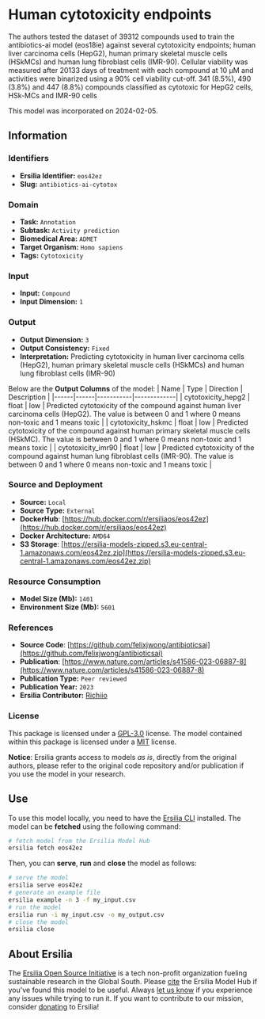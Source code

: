 # Human cytotoxicity endpoints

The authors tested the dataset of 39312 compounds used to train the antibiotics-ai model (eos18ie) against several cytotoxicity endpoints; human liver carcinoma cells (HepG2), human primary skeletal muscle cells (HSkMCs) and human lung fibroblast cells (IMR-90). Cellular viability was measured after 20133 days of treatment with each compound at 10 μM and activities were binarized using a 90% cell viability cut-off. 341 (8.5%), 490 (3.8%) and 447 (8.8%) compounds classified as cytotoxic for HepG2 cells, HSk-MCs and IMR-90 cells

This model was incorporated on 2024-02-05.

## Information
### Identifiers
- **Ersilia Identifier:** `eos42ez`
- **Slug:** `antibiotics-ai-cytotox`

### Domain
- **Task:** `Annotation`
- **Subtask:** `Activity prediction`
- **Biomedical Area:** `ADMET`
- **Target Organism:** `Homo sapiens`
- **Tags:** `Cytotoxicity`

### Input
- **Input:** `Compound`
- **Input Dimension:** `1`

### Output
- **Output Dimension:** `3`
- **Output Consistency:** `Fixed`
- **Interpretation:** Predicting cytotoxicity in  human liver carcinoma cells (HepG2), human primary skeletal muscle cells (HSkMCs) and human lung fibroblast cells (IMR-90)

Below are the **Output Columns** of the model:
| Name | Type | Direction | Description |
|------|------|-----------|-------------|
| cytotoxicity_hepg2 | float | low | Predicted cytotoxicity of the compound against human liver carcinoma cells (HepG2). The value is between 0 and 1 where 0 means non-toxic and 1 means toxic |
| cytotoxicity_hskmc | float | low | Predicted cytotoxicity of the compound against human primary skeletal muscle cells (HSkMC). The value is between 0 and 1 where 0 means non-toxic and 1 means toxic |
| cytotoxicity_imr90 | float | low | Predicted cytotoxicity of the compound against human lung fibroblast cells (IMR-90). The value is between 0 and 1 where 0 means non-toxic and 1 means toxic |


### Source and Deployment
- **Source:** `Local`
- **Source Type:** `External`
- **DockerHub**: [https://hub.docker.com/r/ersiliaos/eos42ez](https://hub.docker.com/r/ersiliaos/eos42ez)
- **Docker Architecture:** `AMD64`
- **S3 Storage**: [https://ersilia-models-zipped.s3.eu-central-1.amazonaws.com/eos42ez.zip](https://ersilia-models-zipped.s3.eu-central-1.amazonaws.com/eos42ez.zip)

### Resource Consumption
- **Model Size (Mb):** `1401`
- **Environment Size (Mb):** `5601`


### References
- **Source Code**: [https://github.com/felixjwong/antibioticsai](https://github.com/felixjwong/antibioticsai)
- **Publication**: [https://www.nature.com/articles/s41586-023-06887-8](https://www.nature.com/articles/s41586-023-06887-8)
- **Publication Type:** `Peer reviewed`
- **Publication Year:** `2023`
- **Ersilia Contributor:** [Richiio](https://github.com/Richiio)

### License
This package is licensed under a [GPL-3.0](https://github.com/ersilia-os/ersilia/blob/master/LICENSE) license. The model contained within this package is licensed under a [MIT](LICENSE) license.

**Notice**: Ersilia grants access to models _as is_, directly from the original authors, please refer to the original code repository and/or publication if you use the model in your research.


## Use
To use this model locally, you need to have the [Ersilia CLI](https://github.com/ersilia-os/ersilia) installed.
The model can be **fetched** using the following command:
```bash
# fetch model from the Ersilia Model Hub
ersilia fetch eos42ez
```
Then, you can **serve**, **run** and **close** the model as follows:
```bash
# serve the model
ersilia serve eos42ez
# generate an example file
ersilia example -n 3 -f my_input.csv
# run the model
ersilia run -i my_input.csv -o my_output.csv
# close the model
ersilia close
```

## About Ersilia
The [Ersilia Open Source Initiative](https://ersilia.io) is a tech non-profit organization fueling sustainable research in the Global South.
Please [cite](https://github.com/ersilia-os/ersilia/blob/master/CITATION.cff) the Ersilia Model Hub if you've found this model to be useful. Always [let us know](https://github.com/ersilia-os/ersilia/issues) if you experience any issues while trying to run it.
If you want to contribute to our mission, consider [donating](https://www.ersilia.io/donate) to Ersilia!

